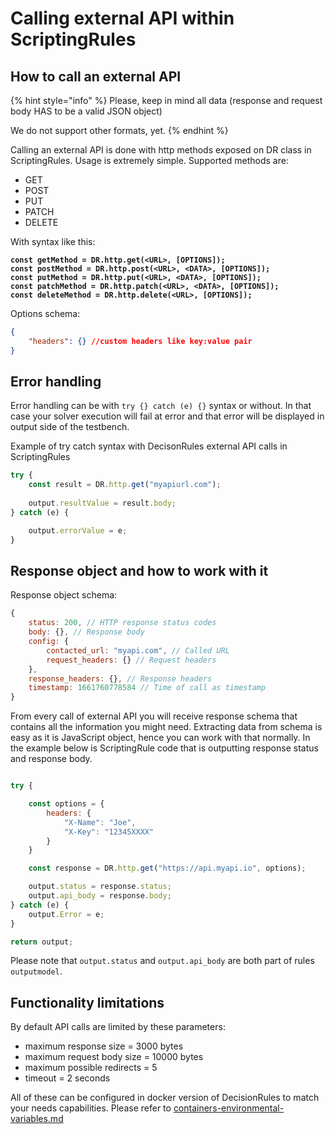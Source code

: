 # Calling external API within ScriptingRules

## How to call an external API

{% hint style="info" %}
Please, keep in mind all data (response and request body HAS to be a valid JSON object)

We do not support other formats, yet.
{% endhint %}

Calling an external API is done with http methods exposed on DR class in ScriptingRules. Usage is extremely simple. Supported methods are:

* GET
* POST
* PUT
* PATCH
* DELETE

With syntax like this:

<pre class="language-javascript"><code class="lang-javascript"><strong>const getMethod = DR.http.get(&#x3C;URL>, [OPTIONS]);
</strong><strong>const postMethod = DR.http.post(&#x3C;URL>, &#x3C;DATA>, [OPTIONS]);
</strong><strong>const putMethod = DR.http.put(&#x3C;URL>, &#x3C;DATA>, [OPTIONS]);
</strong><strong>const patchMethod = DR.http.patch(&#x3C;URL>, &#x3C;DATA>, [OPTIONS]);
</strong><strong>const deleteMethod = DR.http.delete(&#x3C;URL>, [OPTIONS]);
</strong></code></pre>

Options schema:

```json
{
    "headers": {} //custom headers like key:value pair
}
```

## Error handling

Error handling can be with `try {} catch (e) {}` syntax or without. In that case your solver execution will fail at error and that error will be displayed in output side of the testbench.

Example of try catch syntax with DecisonRules external API calls in ScriptingRules

```javascript
try {
    const result = DR.http.get("myapiurl.com");
    
    output.resultValue = result.body;
} catch (e) {

    output.errorValue = e;
}
```

## Response object and how to work with it

Response object schema:

```javascript
{
    status: 200, // HTTP response status codes
    body: {}, // Response body
    config: {
        contacted_url: "myapi.com", // Called URL
        request_headers: {} // Request headers
    },
    response_headers: {}, // Response headers
    timestamp: 1661760778584 // Time of call as timestamp
}
```

From every call of external API you will receive response schema that contains all the information you might need. Extracting data from schema is easy as it is JavaScript object, hence you can work with that normally. In the example below is ScriptingRule code that is outputting response status and response body.

```javascript

try {

    const options = {
        headers: {
            "X-Name": "Joe",
            "X-Key": "12345XXXX"
        }
    }

    const response = DR.http.get("https://api.myapi.io", options);

    output.status = response.status;
    output.api_body = response.body;
} catch (e) {
    output.Error = e;
}

return output;
```

Please note that `output.status` and `output.api_body` are both part of rules `outputmodel`.

## Functionality limitations

By default API calls are limited by these parameters:

* maximum response size = 3000 bytes
* maximum request body size = 10000 bytes
* maximum possible redirects = 5
* timeout = 2 seconds

All of these can be configured in docker version of DecisionRules to match your needs capabilities. Please refer to [containers-environmental-variables.md](../../other-deployment-options/docker-and-on-premise/containers-environmental-variables.md "mention")
